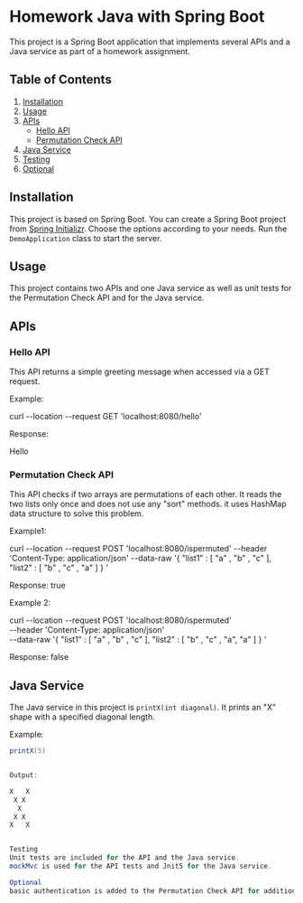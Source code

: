 # Homework Java with Spring Boot

This project is a Spring Boot application that implements several APIs and a Java service as part of a homework assignment.

## Table of Contents

1. [Installation](#installation)
2. [Usage](#usage)
3. [APIs](#apis)
   - [Hello API](#hello-api)
   - [Permutation Check API](#permutation-check-api)
4. [Java Service](#java-service)
5. [Testing](#testing)
6. [Optional](#optional)

## Installation

This project is based on Spring Boot. You can create a Spring Boot project from [Spring Initializr](https://start.spring.io/). Choose the options according to your needs. Run the `DemoApplication` class to start the server.

## Usage

This project contains two APIs and one Java service as well as unit tests for the Permutation Check API and for the Java service.

## APIs

### Hello API

This API returns a simple greeting message when accessed via a GET request.

Example:

curl --location --request GET 'localhost:8080/hello'

Response:

Hello

### Permutation Check API

This API checks if two arrays are permutations of each other. It reads the two lists only once and does not use any "sort" methods. it uses HashMap data structure to solve this problem.

Example1:

curl --location --request POST 'localhost:8080/ispermuted'
--header 'Content-Type: application/json'
--data-raw '{
"list1" : [
"a" ,
"b" ,
"c"
],
"list2" : [
"b" ,
"c" ,
"a"
]
} '

Response: true

Example 2:

curl --location --request POST 'localhost:8080/ispermuted' \
--header 'Content-Type: application/json' \
--data-raw '{
"list1" : [
"a" ,
"b" ,
"c"
],
"list2" : [
"b" ,
"c" ,
"a",
"a"
]
} '

Response: false

## Java Service

The Java service in this project is `printX(int diagonal)`. It prints an "X" shape with a specified diagonal length.

Example:

```java
printX(5)


Output:

X   X
 X X
  X
 X X
X   X


Testing
Unit tests are included for the API and the Java service.
mockMvc is used for the API tests and Jnit5 for the Java service.

Optional
basic authentication is added to the Permutation Check API for additional security.
```
